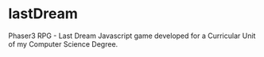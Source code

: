 # lastDream
Phaser3 RPG - Last Dream
Javascript game developed for a Curricular Unit of my Computer Science Degree. 
